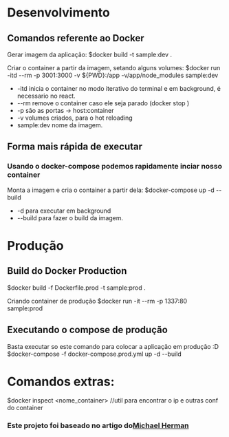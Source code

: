 # Desenvolvimento
## Comandos referente ao Docker

Gerar imagem da aplicação:
$docker build -t sample:dev .

Criar o container a partir da imagem, setando alguns volumes:
$docker run -itd --rm -p 3001:3000 -v ${PWD}:/app -v/app/node_modules sample:dev

- -itd inicia o container no modo iterativo do terminal e em background, é necessario no react.
- --rm remove o container caso ele seja parado (docker stop <container>)
- -p são as portas -> host:container
- -v volumes criados, para o hot reloading
- sample:dev nome da imagem.

## Forma mais rápida de executar 

### Usando o docker-compose podemos rapidamente inciar nosso container

Monta a imagem e cria o container a partir dela:
$docker-compose up -d --build

- -d para executar em background
- --build para fazer o build da imagem.

# Produção
## Build do Docker Production 
$docker build -f Dockerfile.prod -t sample:prod .

Criando container de produção
$docker run -it --rm -p 1337:80 sample:prod

## Executando o compose de produção

Basta executar so este comando para colocar a aplicação em produção :D
$docker-compose -f docker-compose.prod.yml up -d --build

# Comandos extras:

$docker inspect <nome_container> //util para encontrar o ip e outras conf do container

<h3>Este projeto foi baseado no artigo do<a href="https://mherman.org/blog/dockerizing-a-react-app/">Michael Herman</a></h3>